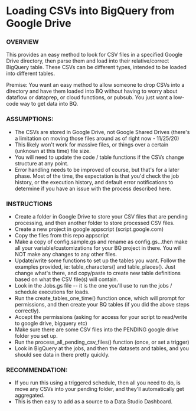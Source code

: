 # Loading CSVs into BigQuery from Google Drive

### OVERVIEW

This provides an easy method to look for CSV files in a specified Google Drive directory, then parse them and load into their relative/correct BigQuery table. These CSVs can be different types, intended to be loaded into different tables.

Premise: 
You want an easy method to allow someone to drop CSVs into a directory and have them loaded into BQ without having to worry about dataflow or dataprep, or cloud functions, or pubsub. You just want a low-code way to get data into BQ.

### ASSUMPTIONS:
 - The CSVs are stored in Google Drive, not Google Shared Drives (there's a limitation on moving those files around as of right now - 11/25/20)
 - This likely won't work for massive files, or things over a certain (unknown at this time) file size.
 - You will need to update the code / table functions if the CSVs change structure at any point.
 - Error handling needs to be improved of course, but that's for a later phase. Most of the time, the expectation is that you'd check the job history, or the execution history, and default error notifications to determine if you have an issue with the process described here.
 
### INSTRUCTIONS
 - Create a folder in Google Drive to store your CSV files that are pending processing, and then another folder to store processed CSV files.
 - Create a new project in google appscript (script.google.com)
 - Copy the files from this repo appscript
 - Make a copy of config.sample.gs and rename as config.gs...then make all your variable/customizations for your BQ project in there. You will NOT make any changes to any other files.
 - Update/write some functions to set up the tables you want. Follow the examples provided, ie: table_characters() and table_places(). Just change what's there, and copy/paste to create new table definitions based on what the CSV file(s) will contain.
 - Look in the Jobs.gs file -- it is the one you'll use to run the jobs / schedule executions for loads.
 - Run the create_tables_one_time() function once, which will prompt for permissions, and then create your BQ tables (if you did the above steps correctly).
 - Accept the permissions (asking for access for your script to read/write to google drive, bigquery etc)
 - Make sure there are some CSV files into the PENDING google drive folder you set up.
 - Run the process_all_pending_csv_files() function (once, or set a trigger)
 - Look in BigQuery at the jobs, and then the datasets and tables, and you should see data in there pretty quickly.

### RECOMMENDATION:
 - If you run this using a triggered schedule, then all you need to do, is move any CSVs into your pending folder, and they'll automatically get aggregated.
 - This is then easy to add as a source to a Data Studio Dashboard.
